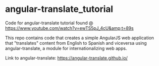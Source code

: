 # angular-translate_tutorial
Code for angular-translate tutorial found @ https://www.youtube.com/watch?v=ewTS5pJ_4cU&amp;t=89s 

This repo contains code that creates a simple AngularJS web application that "translates" content from English to Spanish and viceversa using angular-translate,
a module for internationalizing web apps.

Link to angular-translate: https://angular-translate.github.io/ 
